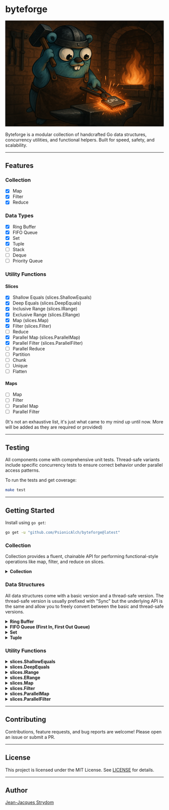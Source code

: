 # byteforge

![byteforge package banner](./images/byteforge-banner.png)

Byteforge is a modular collection of handcrafted Go data structures, concurrency utilities, and functional helpers. Built for speed, safety, and scalability.

---

## Features

### Collection

- [X] Map
- [X] Filter
- [X] Reduce

### Data Types

- [X] Ring Buffer 
- [X] FIFO Queue
- [X] Set
- [X] Tuple
- [ ] Stack
- [ ] Deque
- [ ] Priority Queue

### Utility Functions

#### Slices

- [X] Shallow Equals (slices.ShallowEquals)
- [X] Deep Equals (slices.DeepEquals)
- [X] Inclusive Range (slices.IRange)
- [X] Exclusive Range (slices.ERange)
- [X] Map (slices.Map)
- [X] Filter (slices.Filter)
- [ ] Reduce
- [X] Parallel Map (slices.ParallelMap)
- [X] Parallel Filter (slices.ParallelFilter)
- [ ] Parallel Reduce
- [ ] Partition
- [ ] Chunk
- [ ] Unique
- [ ] Flatten

#### Maps

- [ ] Map
- [ ] Filter
- [ ] Parallel Map
- [ ] Parallel Filter

(It's not an exhaustive list, it's just what came to my mind up until now. More will be added as they are required or provided)

---

## Testing

All components come with comprehensive unit tests. Thread-safe variants include specific concurrency tests to ensure correct behavior under parallel access patterns.

To run the tests and get coverage:

```bash
make test
```

--- 

## Getting Started

Install using ```go get```:

```bash
go get -u "github.com/PsionicAlch/byteforge@latest"
```

### Collection

Collection provides a fluent, chainable API for performing functional-style operations like map, filter, and reduce on slices.

<details>
<summary><strong>Collection</strong></summary>

Collection is roughly based off Laravel's [Collections](https://laravel.com/docs/12.x/collections) package. It's not as feature rich, so feel free to make any feature requests or send a pull request if you want to get your hands dirty. 

Honestly, I would **not** suggest using Collection in production yet.  
Because of the current [lack of generics for methods](https://github.com/golang/go/issues/49085), I had to use a lot of `any` and `reflect`.  
The code **looks pretty** when you chain a bunch of method calls together, and you can paint a really nice picture of how the data mutates over time —  
but I'd recommend sticking with [byteforge/functions/slices](#slices-map) instead.

You won't get the pretty chainability or the smooth data flow, and you'll need intermediate variables,  
but you'll get **much better performance**, **full type safety** and **full IntelliSense support**.

```go
import (
    "fmt"
    "strconv"

    "github.com/PsionicAlch/byteforge/collection"
    "github.com/PsionicAlch/byteforge/functions/slices"
)

func main() {
    s := []int{1, 2, 3, 4, 5, 6, 7, 8, 9, 10}

    // Step 1: Create a new collection.
    // FromSlice takes your input slice and wraps it in a Collection.
    // Internally, Collection stores data as 'any' because Go doesn't support
    // generic methods yet, so this sacrifices some type safety for flexibility.
    c := collection.FromSlice(s)

    // Step 2: Map over all elements.
    // Map takes a function that accepts one element (same type as the slice)
    // and returns one transformed element — which can be a **different** type.
    squared := c.Map(func(e int) int {
        return e * e
    })

    // You can also change the type, e.g., convert numbers to strings:
    asStrings := c.Map(func(e int) string {
        return strconv.Itoa(e)
    })

    // Step 3: Filter elements.
    // Filter takes a function that receives one element and returns a bool.
    // If the function returns true, the element stays; if false, it’s excluded.
    evens := c.Filter(func(e int) bool {
        return e % 2 == 0
    })

    // Step 4: ForEach side-effects.
    // ForEach lets you perform an action on each element **without** changing the 
    // data. The function must accept one element and return nothing.
    c.ForEach(func(e int) {
        fmt.Printf("Value: %d\n", e)
    })

    // Step 5: Reduce to a single value.
    // Reduce combines the elements into a single accumulated value.
    sum, err := c.Reduce(func(acc, e int) int {
        return acc + e
    }, 0)

    // If there were any issues with the functions you passed in the chain this
    // error will tell you about it.
    if err == nil {
        fmt.Println("Sum:", sum)
    }

    // Step 6: Extract the final slice.
    // ToSlice returns the processed slice as 'any' plus any accumulated error.
    result, err := c.ToSlice()

    // If there were any issues with the functions you passed in the chain this
    // error will tell you about it.
    if err == nil {
        fmt.Printf("Final slice: %#v\n", result)
    }

    // Optional: Convert to a typed slice.
    // Use the standalone generic function to cast safely.
    typed, err := collection.ToTypedSlice[int, []int](c)

    // If there were any issues with the functions you passed in the chain this
    // error will tell you about it.
    if err == nil {
        fmt.Printf("Typed slice: %#v\n", typed)
    }

    collection.
        FromSlice(slices.IRange(1, 100)).
        Filter(func (i int) bool {
            return i % 2 ==0
        }).
        Map(func (i int) string {
            return strconv.Itoa(i)
        }).
        ForEach(func (s string) {
            fmt.Printf("Value: %s\n", s)
        })
}
```
</details>

### Data Structures

All data structures come with a basic version and a thread-safe version. The thread-safe version is usually prefixed with "Sync" but the underlying API is the same and allow you to freely convert between the basic and thread-safe versions.

<details>
<summary><strong>Ring Buffer</strong></summary>

Ring Buffer is a generic dynamically resizable circular buffer. It supports enqueue and dequeue operations in constant amortized time, and grows or shrinks based on usage to optimize memory consumption.

```go
import "github.com/PsionicAlch/byteforge/datastructs/buffers/ring"

func main() {
    // To create a new ring buffer you can call the New
    // function with the type you want to store and an optional
    // initial capacity for performance sake. If no capacity is
    // provided it will default to 8.
    buf := ring.New[int]()

    // Or if you already have a slice of elements you can
    // construct a new ring buffer using the slice.
    buf = ring.FromSlice([]int{0, 1, 2, 3, 4, 5})

    // You can get the number of items in the buffer with the
    // Len method.
    fmt.Printf("Num of elements in buf: %d\n", buf.Len())

    // You can get the capacity of the buffer using the Cap
    // method.
    fmt.Printf("Capacity of the buffer: %d\n", buf.Cap())

    // You can check if the buffer is empty using the IsEmpty
    // method.
    fmt.Printf("Buffer is empty: %t\n", buf.IsEmpty())

    // You can add values to the back of the buffer using the
    // Enqueue method. It takes a variable amount of elements. 
    // The underlying buffer will grow to fit the data so you
    // don't need to manually check the size and capacity.
    buf.Enqueue(6, 7, 8, 9, 10)

    // You can remove values from the front of the buffer using
    // the Dequeue method. It returns a value and boolean to
    // indicate whether the value returned is actually valid.
    // If the boolean returned is false then the value will just
    // be a 0 value of whatever the underlying type is. A value
    // will be invalid if the buffer is empty.
    element, found := buf.Dequeue()

    // If you want to see what the value of the next element in
    // the buffer is without actually removing it from the buffer
    // you can use Peek method. Peek will return the value as well 
    // as a boolean indicating whether or not the value is valid. 
    // A value will be invalid if the buffer is empty.
    element, found = buf.Peek()

    // If you want to extract the values in the buffer to a 
    // slice it's as easy as calling the ToSlice method. It will
    // return a new slice that is completely disconnected from
    // the underlying buffer so you don't have to worry about
    // mutating the buffer by interacting with the new slice.
    s := buf.ToSlice()

    // You can get a fresh copy of the buffer by calling the 
    // Clone method. This will create a deep clone of the underlying
    // buffer. So you don't need to worry about mutating the 
    // original buffer by interacting with the new buffer.
    clone := buf.Clone()
}
```

The basic version of Ring Buffer isn't thread-safe so I wouldn't suggest sharing it between threads without the use of a mutex. If, however, you're not in the mood to manage your own mutexes I got you covered. I made sure to create a thread-safe version of Ring Buffer called Sync Ring Buffer. It's not as optimised as it can be because I just wrapped the basic version with a RWMutex instead of using atomic operations for things like managing the size and capacity but everything works just fine. You shouldn't really notice the difference in performance. The API for Sync Ring Buffer is also the same as the basic Ring Buffer.

```go
import "github.com/PsionicAlch/byteforge/datastructs/buffers/ring"

func main() {
    // To create a new sync ring buffer you can call the NewSync
    // function with the type you want to store and an optional
    // initial capacity for performance sake. If no capacity is
    // provided it will default to 8.
    buf := ring.NewSync[int]()

    // Or if you already have a slice of elements you can
    // construct a new sync ring buffer using the slice.
    buf = ring.SyncFromSlice([]int{0, 1, 2, 3, 4, 5})

    // You can get the number of items in the buffer with the
    // Len method.
    fmt.Printf("Num of elements in buf: %d\n", buf.Len())

    // You can get the capacity of the buffer using the Cap
    // method.
    fmt.Printf("Capacity of the buffer: %d\n", buf.Cap())

    // You can check if the buffer is empty using the IsEmpty
    // method.
    fmt.Printf("Buffer is empty: %t\n", buf.IsEmpty())

    // You can add values to the back of the buffer using the
    // Enqueue method. It takes a variable amount of elements. 
    // The underlying buffer will grow to fit the data so you
    // don't need to manually check the size and capacity.
    buf.Enqueue(6, 7, 8, 9, 10)

    // You can remove values from the front of the buffer using
    // the Dequeue method. It returns a value and boolean to
    // indicate whether the value returned is actually valid.
    // If the boolean returned is false then the value will just
    // be a 0 value of whatever the underlying type is. A value
    // will be invalid if the buffer is empty.
    element, found := buf.Dequeue()

    // If you want to see what the value of the next element in
    // the buffer is without actually removing it from the buffer
    // you can use Peek method. Peek will return the value as well 
    // as a boolean indicating whether or not the value is valid. 
    // A value will be invalid if the buffer is empty.
    element, found = buf.Peek()

    // If you want to extract the values in the buffer to a 
    // slice it's as easy as calling the ToSlice method. It will
    // return a new slice that is completely disconnected from
    // the underlying buffer so you don't have to worry about
    // mutating the buffer by interacting with the new slice.
    s := buf.ToSlice()

    // You can get a fresh copy of the buffer by calling the 
    // Clone method. This will create a deep clone of the underlying
    // buffer. So you don't need to worry about mutating the 
    // original buffer by interacting with the new buffer.
    clone := buf.Clone()
}
```

You can also easily convert between the basic and sync versions of Ring Buffer. Although keep in mind that each conversion will result in a deep clone being produced so it's not the fastest operating in the world but at least it's safe.

```go
import "slices"

import "github.com/PsionicAlch/byteforge/datastructs/buffers/ring"

func main() {
    orig := ring.FromSlice([]int{0, 1, 1, 2, 3, 5, 8, 13, 21, 34, 55})
    
    // You can convert a basic ring buffer to a sync ring buffer 
    // by calling SyncFromRingBuffer.
    syncBuf := ring.SyncFromRingBuffer(orig)

    // You can convert a sync ring buffer to a basic ring buffer 
    // by calling FromSyncRingBuffer.
    basicBuf := ring.FromSyncRingBuffer(syncBuf)

    // The conversions don't impact the order of the underlying buffer.
    match := slices.Equal(syncBuf.ToSlice(), basicBuf.ToSlice())
    fmt.Printf("Buffers match: %t\n", match)
}
```
</details>

<details>
<summary><strong>FIFO Queue (First In, First Out Queue)</strong></summary>

Queue is a generic dynamically resizable FIFO Queue. It supports enqueue and dequeue operations in constant amortized time, and grows or shrinks based on usage to optimize memory consumption.

```go
import "github.com/PsionicAlch/byteforge/datastructs/queue"

func main() {
    // To create a new queue you can call the New function 
    // with the type you want to store and an optional initial 
    // capacity for performance sake. If no capacity is provided 
    // it will default to 8.
    q := queue.New[int]()

    // Or if you already have a slice of elements you can
    // construct a new queue using the slice.
    q = queue.FromSlice([]int{0, 1, 2, 3, 4, 5})

    // You can get the number of items in the queue with the
    // Len method.
    fmt.Printf("Num of elements in buf: %d\n", q.Len())

    // You can get the capacity of the queue using the Cap
    // method.
    fmt.Printf("Capacity of the buffer: %d\n", q.Cap())

    // You can check if the queue is empty using the IsEmpty
    // method.
    fmt.Printf("Buffer is empty: %t\n", q.IsEmpty())

    // You can add values to the back of the queue using the
    // Enqueue method. It takes a variable amount of elements. 
    // The underlying buffer will grow to fit the data so you
    // don't need to manually check the size and capacity.
    q.Enqueue(6, 7, 8, 9, 10)

    // You can remove values from the front of the queue using
    // the Dequeue method. It returns a value and boolean to
    // indicate whether the value returned is actually valid.
    // If the boolean returned is false then the value will just
    // be a 0 value of whatever the underlying type is. A value
    // will be invalid if the buffer is empty.
    element, found := q.Dequeue()

    // If you want to see what the value of the next element in
    // the queue is without actually removing it from the queue
    // you can use Peek method. Peek will return the value as 
    // well as a boolean indicating whether or not the value is 
    // valid. A value will be invalid if the buffer is empty.
    element, found = q.Peek()

    // If you want to extract the values in the queue to a 
    // slice it's as easy as calling the ToSlice method. It will
    // return a new slice that is completely disconnected from
    // the underlying buffer so you don't have to worry about
    // mutating the queue by interacting with the new slice.
    s := q.ToSlice()

    // You can get a fresh copy of the queue by calling the 
    // Clone method. Clone will create a deep clone of the 
    // underlying buffer. So you don't need to worry about 
    // mutating the original queue by interacting with the 
    // new queue.
    clone := q.Clone()

    // You can compare two queues to see if they are equal to
    // one another. Two queues are equal if their underlying
    // slices are equal according to slices.Equal.
    equal := q.Equals(clone)
    fmt.Printf("Queue equals clone: %t\n", equal)
}
```

The basic version of Queue isn't thread-safe so I wouldn't suggest sharing it between threads without the use of a mutex. If, however, you're not in the mood to manage your own mutexes I got you covered. I made sure to create a thread-safe version of Queue called Sync Queue. It's not as optimised as it can be because I just wrapped the basic version with a RWMutex instead of using atomic operations for things like managing the size and capacity but everything works just fine. You shouldn't really notice the difference in performance. The API for Sync Queue is also the same as the basic Queue.

```go
import "github.com/PsionicAlch/byteforge/datastructs/queue"

func main() {
    // To create a new sync queue you can call the NewSync
    // function with the type you want to store and an optional
    // initial capacity for performance sake. If no capacity is
    // provided it will default to 8.
    q := queue.NewSync[int]()

    // Or if you already have a slice of elements you can
    // construct a new sync queue using the slice.
    q = queue.SyncFromSlice([]int{0, 1, 2, 3, 4, 5})

    // You can get the number of items in the queue with the
    // Len method.
    fmt.Printf("Num of elements in buf: %d\n", q.Len())

    // You can get the capacity of the queue using the Cap
    // method.
    fmt.Printf("Capacity of the buffer: %d\n", q.Cap())

    // You can check if the queue is empty using the IsEmpty
    // method.
    fmt.Printf("Buffer is empty: %t\n", q.IsEmpty())

    // You can add values to the back of the queue using the
    // Enqueue method. It takes a variable amount of elements. 
    // The underlying buffer will grow to fit the data so you
    // don't need to manually check the size and capacity.
    q.Enqueue(6, 7, 8, 9, 10)

    // You can remove values from the front of the queue using
    // the Dequeue method. It returns a value and boolean to
    // indicate whether the value returned is actually valid.
    // If the boolean returned is false then the value will just
    // be a 0 value of whatever the underlying type is. A value
    // will be invalid if the buffer is empty.
    element, found := q.Dequeue()

    // If you want to see what the value of the next element in
    // the queue is without actually removing it from the queue
    // you can use Peek method. Peek will return the value as well 
    // as a boolean indicating whether or not the value is valid. 
    // A value will be invalid if the buffer is empty.
    element, found = q.Peek()

    // If you want to extract the values in the queue to a 
    // slice it's as easy as calling the ToSlice method. It will
    // return a new slice that is completely disconnected from
    // the underlying buffer so you don't have to worry about
    // mutating the queue by interacting with the new slice.
    s := q.ToSlice()

    // You can get a fresh copy of the queue by calling the 
    // Clone method. This will create a deep clone of the underlying
    // buffer. So you don't need to worry about mutating the 
    // original queue by interacting with the new queue.
    clone := q.Clone()

    // You can compare two queues to see if they are equal to
    // one another. Two queues are equal if their underlying
    // slices are equal according to slices.Equal.
    equal := q.Equals(clone)
    fmt.Printf("Queue equals clone: %t\n", equal)
}
```

You can also easily convert between the basic and sync versions of Queue. Although keep in mind that each conversion will result in a deep clone being produced so it's not the fastest operating in the world but at least it's safe.

```go
import "slices"

import "github.com/PsionicAlch/byteforge/datastructs/queue"

func main() {
    orig := queue.FromSlice([]int{0, 1, 1, 2, 3, 5, 8, 13, 21, 34, 55})
    
    // You can convert a basic queue to a sync queue by calling 
    // SyncFromRingBuffer.
    syncQ := queue.SyncFromRingBuffer(orig)

    // You can convert a sync queue to a basic queue by calling 
    // FromSyncRingBuffer.
    basicQ := queue.FromSyncRingBuffer(syncQ)

    // The conversions don't impact the order of the underlying buffer.
    match := slices.Equal(syncQ.ToSlice(), basicQ.ToSlice())
    fmt.Printf("Queues match: %t\n", match)
}
```
</details>

<details>
<summary><strong>Set</strong></summary>

🚧 Documentation is currently under construction 🚧
</details>

<details>
<summary><strong>Tuple</strong></summary>

🚧 Documentation is currently under construction 🚧
</details>

### Utility Functions

<details>
<summary><strong>slices.ShallowEquals</strong></summary>

Shallow Equals checks if two slices are equal to one another by checking if they have the same amount of elements and whether or not all the elements found in the first slice could also be found in the second slice. Shallow Equals does not care about the order of the elements. Both slices need to be of the same type.

```go
import (
    "fmt"

    "github.com/PsionicAlch/byteforge/functions/slices"
)

func main() {
    s1 := []int{1, 2, 3, 4, 5, 6, 7, 8, 9, 10}
    s2 := []int{2, 3, 6, 5, 8, 9, 10, 1, 4, 7}

    if slices.ShallowEquals(s1, s2) {
        fmt.Println("Slices are equal")
    }

    s3 := []int{0, 1, 2, 3, 4, 5, 6, 7, 8, 9}

    if !slices.ShallowEquals(s1, s3) {
        fmt.Println("Slices are not equal")
    }
}
```
</details>

<details>
<summary><strong>slices.DeepEquals</strong></summary>

Deep Equals is simply a wrapper around slices.Equal from the standard library. It's here for the sake of completeness. As such here is the description for slices.Equal from the standard library: `Equal reports whether two slices are equal: the same length and all elements equal. If the lengths are different, Equal returns false. Otherwise, the elements are compared in increasing index order, and the comparison stops at the first unequal pair. Empty and nil slices are considered equal. Floating point NaNs are not considered equal.`

```go
import (
    "fmt"

    "github.com/PsionicAlch/byteforge/functions/slices"
)

func main() {
    s1 := []int{1, 2, 3, 4, 5, 6, 7, 8, 9, 10}
    s2 := []int{1, 2, 3, 4, 5, 6, 7, 8, 9, 10}

    if slices.DeepEquals(s1, s2) {
        fmt.Println("Slices are equal")
    }

    s3 := []int{2, 3, 6, 5, 8, 9, 10, 1, 4, 7}

    if !slices.DeepEquals(s1, s3) {
        fmt.Println("Slices are not equal")
    }
}
```
</details>

<details>
<summary><strong>slices.IRange</strong></summary>

IRange creates a range from min to max. The range is inclusive. You can change the step size by passing a step, otherwise it will default to +/- 1 of the type you want your range slice to be. If min is greater than max then the function assumes you're counting backwards and so the step size would default to -1. If max is greater than min then the function will default to using a +1 as it's step size. If you provide a step size that would result in an infinite loop the function will return an empty slice.

```go
import (
    "fmt"

    "github.com/PsionicAlch/byteforge/functions/slices"
)

func main() {
    s1 := slices.IRange(1, 10)
    s2 := []int{1, 2, 3, 4, 5, 6, 7, 8, 9, 10}

    if slices.DeepEquals(s1, s2) {
        fmt.Println("Slices are equal")
    }

    s3 := slices.IRange(0, 10, 2)
    s4 := []int{0, 2, 4, 6, 8, 10}

    if slices.DeepEquals(s1, s2) {
        fmt.Println("Slices are equal")
    }
}
```
</details>

<details>
<summary><strong>slices.ERange</strong></summary>

ERange creates a range from min to max. The range is exclusive. You can change the step size by passing a step, otherwise it will default to +/- 1 of the type you want your range slice to be. If min is greater than max then the function assumes you're counting backwards and so the step size would default to -1. If max is greater than min then the function will default to using a +1 as it's step size. If you provide a step size that would result in an infinite loop the function will return an empty slice.

```go
import (
    "fmt"

    "github.com/PsionicAlch/byteforge/functions/slices"
)

func main() {
    s1 := slices.ERange(1, 10)
    s2 := []int{1, 2, 3, 4, 5, 6, 7, 8, 9}

    if slices.DeepEquals(s1, s2) {
        fmt.Println("Slices are equal")
    }

    s3 := slices.ERange(0, 10, 2)
    s4 := []int{0, 2, 4, 6, 8}

    if slices.DeepEquals(s1, s2) {
        fmt.Println("Slices are equal")
    }
}
```
</details>

<details id="slices-map">
<summary><strong>slices.Map</strong></summary>

Map applies the output of a given function to each element of the input slice returning a new slice containing the results.

```go
import (
    "fmt"
    "strconv"

    "github.com/PsionicAlch/byteforge/functions/slices"
)

func main() {
    s1 := []int{1, 2, 3, 4, 5, 6, 7, 8, 9, 10}
    s2 := slices.Map(s1, func (i int) int) {
        return i * 2
    }
    s3 := []int{2, 4, 6, 8, 10, 12, 14, 16, 18, 20}

    if slices.DeepEquals(s2, s3) {
        fmt.Println("Slices are equal")
    }

    // The new slice can be of any type you want. You aren't limited to using the 
    // same type as the input slice.
    s4 := slices.Map(s1, func (i int) string {
        return strconv.Itoa(i)
    })
    s5 := []string{"1", "2", "3", "4", "5", "6", "7", "8", "9", "10"}

    if slices.DeepEquals(s4, s5) {
        fmt.Println("Slices are equal")
    }
}
```
</details>

<details>
<summary><strong>slices.Filter</strong></summary>

🚧 Documentation is currently under construction 🚧
</details>

<details>
<summary><strong>slices.ParallelMap</strong></summary>

🚧 Documentation is currently under construction 🚧
</details>

<details>
<summary><strong>slices.ParallelFilter</strong></summary>

🚧 Documentation is currently under construction 🚧
</details>

---

## Contributing

Contributions, feature requests, and bug reports are welcome! Please open an issue or submit a PR.

---

## License

This project is licensed under the MIT License. See [LICENSE](./LICENSE) for details.

---

## Author

[Jean-Jacques Strydom](https://github.com/PsionicAlch)